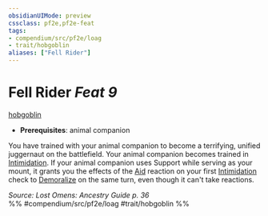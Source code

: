```yaml
---
obsidianUIMode: preview
cssclass: pf2e,pf2e-feat
tags:
- compendium/src/pf2e/loag
- trait/hobgoblin
aliases: ["Fell Rider"]
---
```

# Fell Rider  *Feat 9*  
[hobgoblin](hobgoblin-locg.md "Hobgoblin Ancestry & Heritage Trait")  

- **Prerequisites**: animal companion

You have trained with your animal companion to become a terrifying, unified juggernaut on the battlefield. Your animal companion becomes trained in [Intimidation](skills.md#Intimidation). If your animal companion uses Support while serving as your mount, it grants you the effects of the [Aid](aid.md) reaction on your first [Intimidation](skills.md#Intimidation) check to [Demoralize](demoralize.md) on the same turn, even though it can't take reactions.

*Source: Lost Omens: Ancestry Guide p. 36*  
%% #compendium/src/pf2e/loag #trait/hobgoblin %%